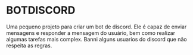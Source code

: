 


# BOTDISCORD 

Uma pequeno projeto para  criar um bot de discord. Ele é capaz de enviar mensagens e responder a mensagem do usuário, bem como realizar algumas tarefas mais complex. Banni alguns usuarios do discord que não respeita as regras.


